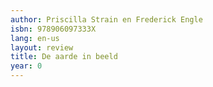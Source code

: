 ```yaml
---
author: Priscilla Strain en Frederick Engle
isbn: 978906097333X
lang: en-us
layout: review
title: De aarde in beeld
year: 0
---
```

